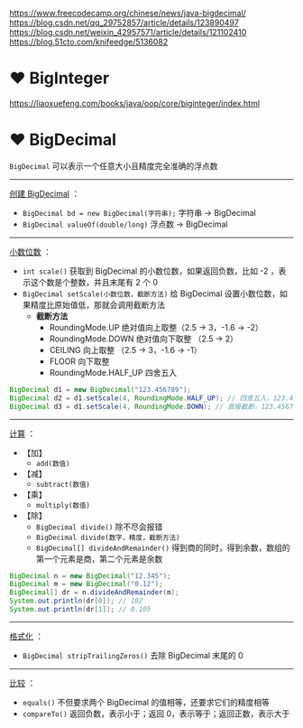 https://www.freecodecamp.org/chinese/news/java-bigdecimal/
https://blog.csdn.net/qq_29752857/article/details/123890497
https://blog.csdn.net/weixin_42957571/article/details/121102410
https://blog.51cto.com/knifeedge/5136082

# ❤ BigInteger
https://liaoxuefeng.com/books/java/oop/core/biginteger/index.html



# ❤ BigDecimal
`BigDecimal` 可以表示一个任意大小且精度完全准确的浮点数

---

<u>创建 BigDecimal</u> ：
- `BigDecimal bd = new BigDecimal(字符串);` 字符串 -> BigDecimal
- `BigDecimal valueOf(double/long)` 浮点数 -> BigDecimal

---

<u>小数位数</u> ：
- `int scale()` 获取到 BigDecimal 的小数位数，如果返回负数，比如 -2 ，表示这个数是个整数，并且末尾有 2 个 0
- `BigDecimal setScale(小数位数，截断方法)` 给 BigDecimal 设置小数位数，如果精度比原始值低，那就会调用截断方法
	- **截断方法**
		- RoundingMode.UP 绝对值向上取整（2.5 -> 3，-1.6 -> -2）
		- RoundingMode.DOWN 绝对值向下取整 （2.5 -> 2）
		- CEILING 向上取整 （2.5 -> 3，-1.6 -> -1）
		- FLOOR 向下取整
		- RoundingMode.HALF_UP 四舍五入

```java
BigDecimal d1 = new BigDecimal("123.456789");
BigDecimal d2 = d1.setScale(4, RoundingMode.HALF_UP); // 四舍五入，123.4568
BigDecimal d3 = d1.setScale(4, RoundingMode.DOWN); // 直接截断，123.4567
```

---

<u>计算</u> ：
- 【加】
	- `add(数值)` 
- 【减】
	- `subtract(数值)` 
- 【乘】
	- `multiply(数值)` 
- 【除】
	- `BigDecimal divide()` 除不尽会报错
	- `BigDecimal divide(数字，精度，截断方法)` 
	- `BigDecimal[] divideAndRemainder()` 得到商的同时，得到余数，数组的第一个元素是商，第二个元素是余数

```java
BigDecimal n = new BigDecimal("12.345");
BigDecimal m = new BigDecimal("0.12");
BigDecimal[] dr = n.divideAndRemainder(m);
System.out.println(dr[0]); // 102
System.out.println(dr[1]); // 0.105
```

---

<u>格式化</u> ：
- `BigDecimal stripTrailingZeros()` 去除 BigDecimal 末尾的 0

---

<u>比较</u> ：
- `equals()` 不但要求两个 BigDecimal 的值相等，还要求它们的精度相等
- `compareTo()` 返回负数，表示小于；返回 0，表示等于；返回正数，表示大于

